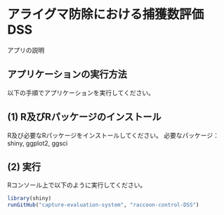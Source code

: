 # アライグマ防除における捕獲数評価DSS
アプリの説明

## アプリケーションの実行方法
以下の手順でアプリケーションを実行してください。

## (1) R及びRパッケージのインストール
R及び必要なRパッケージをインストールしてください。
必要なパッケージ：shiny, ggplot2, ggsci

## (2) 実行
Rコンソール上で以下のように実行してください。
```R
library(shiny)
runGitHub("capture-evaluation-system", "raccoon-control-DSS")
```
